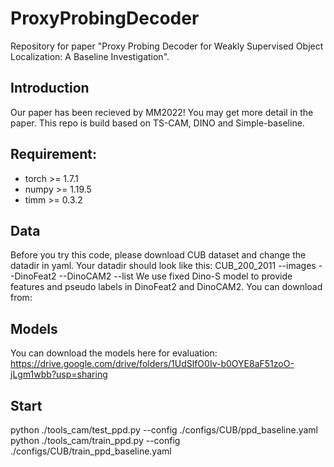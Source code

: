 # ProxyProbingDecoder
Repository for paper "Proxy Probing Decoder for Weakly Supervised Object Localization: A Baseline Investigation".

## Introduction
Our paper has been recieved by MM2022! You may get more detail in the paper. This repo is build based on TS-CAM, DINO and Simple-baseline.

## Requirement:
* torch >= 1.7.1
* numpy >= 1.19.5
* timm >= 0.3.2

## Data
Before you try this code, please download CUB dataset and change the datadir in yaml.
Your datadir should look like this:
CUB_200_2011
  --images
  --DinoFeat2
  --DinoCAM2
  --list
We use fixed Dino-S model to provide features and pseudo labels in DinoFeat2 and DinoCAM2. You can download from:



## Models
You can download the models here for evaluation:
https://drive.google.com/drive/folders/1UdSlfO0Iv-b0OYE8aF51zoO-jLgm1wbb?usp=sharing

## Start
python ./tools_cam/test_ppd.py --config ./configs/CUB/ppd_baseline.yaml
python ./tools_cam/train_ppd.py --config ./configs/CUB/train_ppd_baseline.yaml
